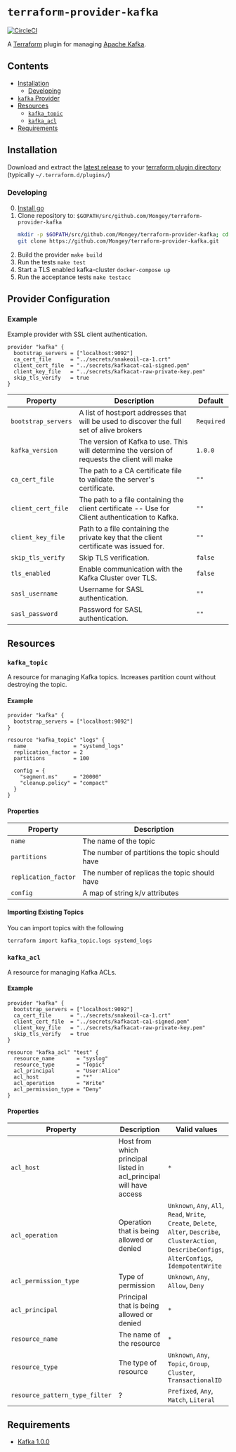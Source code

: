 # `terraform-provider-kafka`
[![CircleCI](https://circleci.com/gh/Mongey/terraform-provider-kafka.svg?style=svg)](https://circleci.com/gh/Mongey/terraform-provider-kafka)

A [Terraform][1] plugin for managing [Apache Kafka][2].

## Contents

* [Installation](#installation)
  * [Developing](#developing)
* [`kafka` Provider](#provider-configuration)
* [Resources](#resources)
  * [`kafka_topic`](#kafka_topic)
  * [`kafka_acl`](#kafka_acl)
* [Requirements](#requirements)

## Installation

Download and extract the [latest
release](https://github.com/Mongey/terraform-provider-kafka/releases/latest) to
your [terraform plugin directory][third-party-plugins] (typically `~/.terraform.d/plugins/`)

### Developing

0. [Install go][install-go]
0. Clone repository to: `$GOPATH/src/github.com/Mongey/terraform-provider-kafka`
    ``` bash
    mkdir -p $GOPATH/src/github.com/Mongey/terraform-provider-kafka; cd $GOPATH/src/github.com/Mongey/
    git clone https://github.com/Mongey/terraform-provider-kafka.git
    ```
0. Build the provider `make build`
0. Run the tests `make test`
0. Start a TLS enabled kafka-cluster `docker-compose up`
0. Run the acceptance tests `make testacc`

## Provider Configuration

### Example

Example provider with SSL client authentication.
```hcl
provider "kafka" {
  bootstrap_servers = ["localhost:9092"]
  ca_cert_file      = "../secrets/snakeoil-ca-1.crt"
  client_cert_file  = "../secrets/kafkacat-ca1-signed.pem"
  client_key_file   = "../secrets/kafkacat-raw-private-key.pem"
  skip_tls_verify   = true
}
```

| Property            | Description                                                                                      | Default    |
| ----------------    | -----------------------                                                                          | ---------- |
| `bootstrap_servers` | A list of host:port addresses that will be used to discover the full set of alive brokers        | `Required` |
| `kafka_version`     | The version of Kafka to use. This will determine the version of requests the client will make    | `1.0.0`   |
| `ca_cert_file`      | The path to a CA certificate file to validate the server's certificate.                          | `""`       |
| `client_cert_file`  | The path to a file containing the client certificate -- Use for Client authentication to Kafka.  | `""`       |
| `client_key_file`   | Path to a file containing the private key that the client certificate was issued for.            | `""`       |
| `skip_tls_verify`   | Skip TLS verification.                                                                           | `false`    |
| `tls_enabled`       | Enable communication with the Kafka Cluster over TLS.                                            | `false`    |
| `sasl_username`     | Username for SASL authentication.                                                                | `""`       |
| `sasl_password`     | Password for SASL authentication.                                                                | `""`       |

## Resources
### `kafka_topic`

A resource for managing Kafka topics. Increases partition count without
destroying the topic.

#### Example

```hcl
provider "kafka" {
  bootstrap_servers = ["localhost:9092"]
}

resource "kafka_topic" "logs" {
  name               = "systemd_logs"
  replication_factor = 2
  partitions         = 100

  config = {
    "segment.ms"     = "20000"
    "cleanup.policy" = "compact"
  }
}
```

#### Properties

| Property             | Description                                    |
| ----------------     | -----------------------                        |
| `name`               | The name of the topic                          |
| `partitions`          | The number of partitions the topic should have |
| `replication_factor` | The number of replicas the topic should have   |
| `config`             | A map of string k/v attributes                 |


#### Importing Existing Topics
You can import topics with the following

```sh
terraform import kafka_topic.logs systemd_logs
```


### `kafka_acl`
A resource for managing Kafka ACLs.

#### Example

```hcl
provider "kafka" {
  bootstrap_servers = ["localhost:9092"]
  ca_cert_file      = "../secrets/snakeoil-ca-1.crt"
  client_cert_file  = "../secrets/kafkacat-ca1-signed.pem"
  client_key_file   = "../secrets/kafkacat-raw-private-key.pem"
  skip_tls_verify   = true
}

resource "kafka_acl" "test" {
  resource_name       = "syslog"
  resource_type       = "Topic"
  acl_principal       = "User:Alice"
  acl_host            = "*"
  acl_operation       = "Write"
  acl_permission_type = "Deny"
}
```

#### Properties

| Property              | Description                                                        | Valid values                                                     |
| ----------------      | ----------------------                                             | --------------                                                   |
| `acl_host`            | Host from which principal listed in acl_principal will have access | `*`                                                              |
| `acl_operation`       | Operation that is being allowed or denied                          | `Unknown`, `Any`, `All`, `Read`, `Write`, `Create`, `Delete`, `Alter`, `Describe`, `ClusterAction`, `DescribeConfigs`, `AlterConfigs`, `IdempotentWrite` |
| `acl_permission_type` | Type of permission                                                 | `Unknown`, `Any`, `Allow`, `Deny`                                |
| `acl_principal`       | Principal that is being allowed or denied                          | `*`                                                              |
| `resource_name`       | The name of the resource                                           | `*`                                                              |
| `resource_type`       | The type of resource                                               | `Unknown`, `Any`, `Topic`, `Group`, `Cluster`, `TransactionalID` |
| `resource_pattern_type_filter`       | ?                                                   | `Prefixed`, `Any`, `Match`, `Literal` |


## Requirements
* [Kafka 1.0.0][3]

[1]: https://www.terraform.io
[2]: https://kafka.apache.org
[3]: https://cwiki.apache.org/confluence/display/KAFKA/KIP-117%3A+Add+a+public+AdminClient+API+for+Kafka+admin+operations
[third-party-plugins]: https://www.terraform.io/docs/configuration/providers.html#third-party-plugins
[install-go]: https://golang.org/doc/install#install

